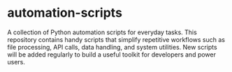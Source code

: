 # automation-scripts
A collection of Python automation scripts for everyday tasks. This repository contains handy scripts that simplify repetitive workflows such as file processing, API calls, data handling, and system utilities. New scripts will be added regularly to build a useful toolkit for developers and power users.
